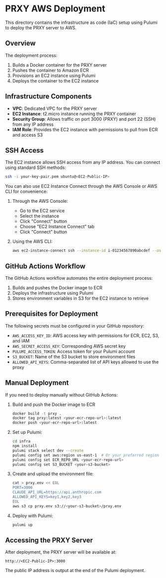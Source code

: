 # PRXY AWS Deployment

This directory contains the infrastructure as code (IaC) setup using Pulumi to deploy the PRXY server to AWS.

## Overview

The deployment process:

1. Builds a Docker container for the PRXY server
2. Pushes the container to Amazon ECR
3. Provisions an EC2 instance using Pulumi
4. Deploys the container to the EC2 instance

## Infrastructure Components

- **VPC**: Dedicated VPC for the PRXY server
- **EC2 Instance**: t2.micro instance running the PRXY container
- **Security Group**: Allows traffic on port 3000 (PRXY) and port 22 (SSH) from any IP address
- **IAM Role**: Provides the EC2 instance with permissions to pull from ECR and access S3

## SSH Access

The EC2 instance allows SSH access from any IP address. You can connect using standard SSH methods:

```bash
ssh -i your-key-pair.pem ubuntu@<EC2-Public-IP>
```

You can also use EC2 Instance Connect through the AWS Console or AWS CLI for convenience:

1. Through the AWS Console:

   - Go to the EC2 service
   - Select the instance
   - Click "Connect" button
   - Choose "EC2 Instance Connect" tab
   - Click "Connect" button

2. Using the AWS CLI:
   ```bash
   aws ec2-instance-connect ssh --instance-id i-01234567890abcdef --os-user ubuntu
   ```

## GitHub Actions Workflow

The GitHub Actions workflow automates the entire deployment process:

1. Builds and pushes the Docker image to ECR
2. Deploys the infrastructure using Pulumi
3. Stores environment variables in S3 for the EC2 instance to retrieve

## Prerequisites for Deployment

The following secrets must be configured in your GitHub repository:

- `AWS_ACCESS_KEY_ID`: AWS access key with permissions for ECR, EC2, S3, and IAM
- `AWS_SECRET_ACCESS_KEY`: Corresponding AWS secret key
- `PULUMI_ACCESS_TOKEN`: Access token for your Pulumi account
- `S3_BUCKET`: Name of the S3 bucket to store environment files
- `ALLOWED_API_KEYS`: Comma-separated list of API keys allowed to use the proxy

## Manual Deployment

If you need to deploy manually without GitHub Actions:

1. Build and push the Docker image to ECR

   ```bash
   docker build -t prxy .
   docker tag prxy:latest <your-ecr-repo-url>:latest
   docker push <your-ecr-repo-url>:latest
   ```

2. Set up Pulumi:

   ```bash
   cd infra
   npm install
   pulumi stack select dev --create
   pulumi config set aws:region us-east-1  # Or your preferred region
   pulumi config set ECR_REPO_URL <your-ecr-repo-url>
   pulumi config set S3_BUCKET <your-s3-bucket>
   ```

3. Create and upload the environment file:

   ```bash
   cat > prxy.env << EOL
   PORT=3000
   CLAUDE_API_URL=https://api.anthropic.com
   ALLOWED_API_KEYS=key1,key2,key3
   EOL
   aws s3 cp prxy.env s3://<your-s3-bucket>/prxy.env
   ```

4. Deploy with Pulumi:

   ```bash
   pulumi up
   ```

## Accessing the PRXY Server

After deployment, the PRXY server will be available at:

```
http://<EC2-Public-IP>:3000
```

The public IP address is output at the end of the Pulumi deployment.
